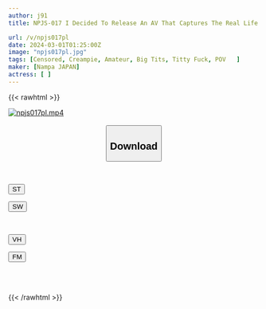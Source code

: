```yaml
---
author: j91
title: NPJS-017 I Decided To Release An AV That Captures The Real Life Of Women In Their 20s These Days, Where There Is A Lot Of Buzz About Women Who Sell Their Sex, Such As Being A Dad, Standing On Their Feet, Drinking Money, Etc. Noa-chan Has A Creampie Date With The Divine Breasted Mistress She Got In The Lounge

url: /v/npjs017pl
date: 2024-03-01T01:25:00Z
image: "npjs017pl.jpg"
tags: [Censored, Creampie, Amateur, Big Tits, Titty Fuck, POV	]
maker: [Nampa JAPAN]
actress: [ ]
---
```



{{< rawhtml >}}

<div class="video" data-videoid="W9jaMB1KAdcb72O">
    <a href="javascript:;">
        <img src="/v/npjs017pl/npjs017pl.jpg" width="WIDTH" height="HEIGHT" alt="npjs017pl.mp4" loading="lazy">
    </a>
</div>

<script type="text/javascript" src="https://j91.asia/asset/on-demand-st.js"></script>

<br>
  <link rel="stylesheet" href="https://j91.asia/asset/bs5.css">
  
  <center>
  <button class="btn btn-primary" type="button" data-bs-toggle="collapse" data-bs-target=".multi-collapse" aria-expanded="false" aria-controls="multiCollapseExample1 multiCollapseExample2"><h2>Download</h2></button></center>
</p>
<div class="row">
  <div class="col">
    <div class="collapse multi-collapse" id="multiCollapseExample1">
      <div class="card card-body">
	      	      <br>
<div class="buttons">  
<p><a href="https://streamtape.to/v/W9jaMB1KAdcb72O" target="_blank"><button class="btn-hover color-3"><i class="fa fa-download"></i> ST</button></a></p>
<p><a href="https://cdnwish.com/c5h640gy56b2" target="_blank"><button class="btn-hover color-2"><i class="fa fa-download"></i> SW</button></a></p></div>
    </div>
  </div>
</div>
  <div class="col">
    <div class="collapse multi-collapse" id="multiCollapseExample2">
      <div class="card card-body">
	      <br>
<div class="buttons">
<p><a href="https://vidhidepro.com/f/tn7eb6jtlvca"><button class="btn-hover color-9"><i class="fa fa-download"></i> VH</button></a></p>
<p><a href="https://filemoon.sx/d/c23zu6bvmv9u"><button class="btn-hover color-8"><i class="fa fa-download"></i> FM</button></a></p></div>
<br><br>
      </div>
    </div>
  </div>
</div>

{{< /rawhtml >}}